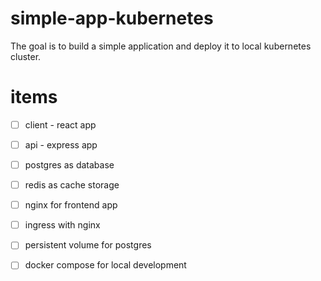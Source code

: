 # simple-app-kubernetes

The goal is to build a simple application and deploy it to local kubernetes cluster.

# items

* [ ] client - react app
* [ ] api - express app
* [ ] postgres as database
* [ ] redis as cache storage
* [ ] nginx for frontend app
* [ ] ingress with nginx
* [ ] persistent volume for postgres
* [ ] docker compose for local development

